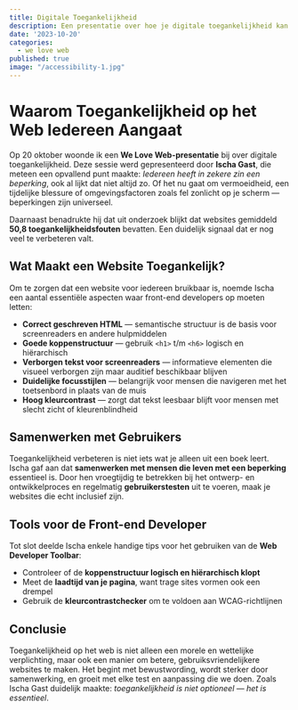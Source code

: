 ```yaml
---
title: Digitale Toegankelijkheid
description: Een presentatie over hoe je digitale toegankelijkheid kan toepassen in je eigen projecten
date: '2023-10-20'
categories:
  - we love web
published: true
image: "/accessibility-1.jpg"
---
```


# Waarom Toegankelijkheid op het Web Iedereen Aangaat

Op 20 oktober woonde ik een **We Love Web-presentatie** bij over digitale toegankelijkheid. Deze sessie werd gepresenteerd door **Ischa Gast**, die meteen een opvallend punt maakte: *Iedereen heeft in zekere zin een beperking*, ook al lijkt dat niet altijd zo. Of het nu gaat om vermoeidheid, een tijdelijke blessure of omgevingsfactoren zoals fel zonlicht op je scherm — beperkingen zijn universeel.

Daarnaast benadrukte hij dat uit onderzoek blijkt dat websites gemiddeld **50,8 toegankelijkheidsfouten** bevatten. Een duidelijk signaal dat er nog veel te verbeteren valt.

## Wat Maakt een Website Toegankelijk?

Om te zorgen dat een website voor iedereen bruikbaar is, noemde Ischa een aantal essentiële aspecten waar front-end developers op moeten letten:

- **Correct geschreven HTML** — semantische structuur is de basis voor screenreaders en andere hulpmiddelen  
- **Goede koppenstructuur** — gebruik `<h1>` t/m `<h6>` logisch en hiërarchisch  
- **Verborgen tekst voor screenreaders** — informatieve elementen die visueel verborgen zijn maar auditief beschikbaar blijven  
- **Duidelijke focusstijlen** — belangrijk voor mensen die navigeren met het toetsenbord in plaats van de muis  
- **Hoog kleurcontrast** — zorgt dat tekst leesbaar blijft voor mensen met slecht zicht of kleurenblindheid

## Samenwerken met Gebruikers

Toegankelijkheid verbeteren is niet iets wat je alleen uit een boek leert. Ischa gaf aan dat **samenwerken met mensen die leven met een beperking** essentieel is. Door hen vroegtijdig te betrekken bij het ontwerp- en ontwikkelproces en regelmatig **gebruikerstesten** uit te voeren, maak je websites die echt inclusief zijn.

## Tools voor de Front-end Developer

Tot slot deelde Ischa enkele handige tips voor het gebruiken van de **Web Developer Toolbar**:

- Controleer of de **koppenstructuur logisch en hiërarchisch klopt**  
- Meet de **laadtijd van je pagina**, want trage sites vormen ook een drempel  
- Gebruik de **kleurcontrastchecker** om te voldoen aan WCAG-richtlijnen  

## Conclusie

Toegankelijkheid op het web is niet alleen een morele en wettelijke verplichting, maar ook een manier om betere, gebruiksvriendelijkere websites te maken. Het begint met bewustwording, wordt sterker door samenwerking, en groeit met elke test en aanpassing die we doen. Zoals Ischa Gast duidelijk maakte: *toegankelijkheid is niet optioneel — het is essentieel*.

